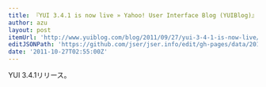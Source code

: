 ```yaml
---
title: 『YUI 3.4.1 is now live » Yahoo! User Interface Blog (YUIBlog)』
author: azu
layout: post
itemUrl: 'http://www.yuiblog.com/blog/2011/09/27/yui-3-4-1-is-now-live/'
editJSONPath: 'https://github.com/jser/jser.info/edit/gh-pages/data/2011/10/index.json'
date: '2011-10-27T02:55:00Z'
---
```

YUI 3.4.1リリース。
